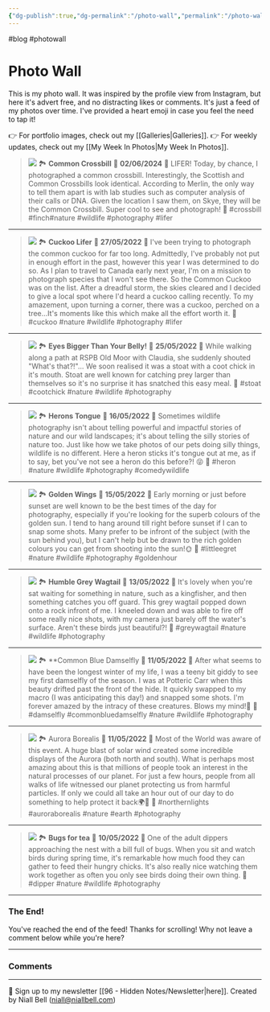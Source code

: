 ```yaml
---
{"dg-publish":true,"dg-permalink":"/photo-wall","permalink":"/photo-wall/","title":"🌅 Photo Wall","contentClasses":"cards cards-cols-3 cards-cover cards-cover-no-border cards-title-hide-icons","noteIcon":null,"created":"2024-05-10T21:24:47.020+01:00","updated":"2024-11-06T16:31:23.820+00:00"}
---
```


#blog #photowall
# Photo Wall

This is my photo wall. It was inspired by the profile view from Instagram, but here it's advert free, and no distracting likes or comments. It's just a feed of my photos over time. I've provided a heart emoji in case you feel the need to tap it!

👉 For portfolio images, check out my [[Galleries\|Galleries]].
👉 For weekly updates, check out my [[My Week In Photos\|My Week In Photos]].

>![](https://i.imgur.com/LVrmxLh.jpeg)
> 🏞️ **Common Crossbill**
> 📆 **02/06/2024**
> 📝 LIFER! Today, by chance, I photographed a common crossbill. Interestingly, the Scottish and Common Crossbills look identical. According to Merlin, the only way to tell them apart is with lab studies such as computer analysis of their calls or DNA. Given the location I saw them, on Skye, they will be the Common Crossbill. Super cool to see and photograph!
> 💚
>  #crossbill #finch#nature #wildlife #photography #lifer
---

>![](https://i.imgur.com/rsqraJi.jpeg)
> 🏞️ **Cuckoo Lifer**
> 📆 **27/05/2022**
> 📝 I've been trying to photograph the common cuckoo for far too long. Admittedly, I've probably not put in enough effort in the past, however this year I was determined to do so. As I plan to travel to Canada early next year, I'm on a mission to photograph species that I won't see there. So the Common Cuckoo was on the list. After a dreadful storm, the skies cleared and I decided to give a local spot where I'd heard a cuckoo calling recently. To my amazement, upon turning a corner, there was a cuckoo, perched on a tree...It's moments like this which make all the effort worth it.
> 💚
>  #cuckoo #nature #wildlife #photography #lifer
---

>![](https://i.imgur.com/CGrs48d.jpeg)
> 🏞️ **Eyes Bigger Than Your Belly!**
> 📆 **25/05/2022**
> 📝 While walking along a path at RSPB Old Moor with Claudia, she suddenly shouted "What's that?!"... We soon realised it was a stoat with a coot chick in it's mouth. Stoat are well known for catching prey larger than themselves so it's no surprise it has snatched this easy meal.
> 💚
>  #stoat #cootchick #nature #wildlife #photography 
---

>![](https://i.imgur.com/wh1ECyY.jpeg)
> 🏞️ **Herons Tongue**
> 📆 **16/05/2022**
> 📝 Sometimes wildlife photography isn't about telling powerful and impactful stories of nature and our wild landscapes; it's about telling the silly stories of nature too. Just like how we take photos of our pets doing silly things, wildlife is no different. Here a heron sticks it's tongue out at me, as if to say, bet you've not see a heron do this before?! 😝
> 💚
>  #heron #nature #wildlife #photography #comedywildlife
---

>![](https://i.imgur.com/Mnqr5i1.jpeg)
> 🏞️ **Golden Wings**
> 📆 **15/05/2022**
> 📝 Early morning or just before sunset are well known to be the best times of the day for photography, especially if you're looking for the superb colours of the golden sun. I tend to hang around till right before sunset if I can to snap some shots. Many prefer to be infront of the subject (with the sun behind you), but I can't help but be drawn to the rich golden colours you can get from shooting into the sun!🌞
> 💚
>  #littleegret #nature #wildlife #photography #goldenhour
---

>![](https://i.imgur.com/e2n6lVG.jpeg)
> 🏞️ **Humble Grey Wagtail**
> 📆 **13/05/2022**
> 📝 It's lovely when you're sat waiting for something in nature, such as a kingfisher, and then something catches you off guard. This grey wagtail popped down onto a rock infront of me. I kneeled down and was able to fire off some really nice shots, with my camera just barely off the water's surface. Aren't these birds just beautiful?!
> 💚
>  #greywagtail #nature #wildlife #photography 
---

>![](https://i.imgur.com/Dyg4v6C.jpeg)
> 🏞️ **Common Blue Damselfly
> 📆 **11/05/2022**
> 📝 After what seems to have been the longest winter of my life, I was a teeny bit giddy to see my first damselfly of the season. I was at Potteric Carr when this beauty drifted past the front of the hide. It quickly swapped to my macro (I was anticipating this day!) and snapped some shots. I'm forever amazed by the intracy of these creatures. Blows my mind!🤯
> 💚
>  #damselfly #commonbluedamselfly #nature #wildlife #photography 
---

>![](https://i.imgur.com/wdXuozA.jpeg)
> 🏞️ Aurora Borealis
> 📆 **11/05/2022**
> 📝 Most of the World was aware of this event. A huge blast of solar wind created some incredible displays of the Aurora (both north and south). What is perhaps most amazing about this is that millions of people took an interest in the natural processes of our planet. For just a few hours, people from all walks of life witnessed our planet protecting us from harmful particles. If only we could all take an hour out of our day to do something to help protect it back🌍🌱
> 💚
>  #northernlights #auroraborealis #nature #earth #photography 
---

> ![](https://i.imgur.com/wJcjZlh.jpeg)
> 🏞️ **Bugs for tea**
> 📆 **10/05/2022**
> 📝 One of the adult dippers approaching the nest with a bill full of bugs. When you sit and watch birds during spring time, it's remarkable how much food they can gather to feed their hungry chicks. It's also really nice watching them work together as often you only see birds doing their own thing.
> 💚
>  #dipper #nature #wildlife #photography 
---

### The End!

You've reached the end of the feed! Thanks for scrolling! Why not leave a comment below while you're here?

---
### Comments

<div id="waline"></div>
<script type="module">
	import { init } from 'https://unpkg.com/@waline/client@v3/dist/waline.js';
	init({
	  el: '#waline',
	  serverURL: 'https://niallscavecomments.vercel.app/',
	  lang: 'en',
	});
</script>

---
📧 Sign up to my newsletter [[96 - Hidden Notes/Newsletter\|here]].
Created by Niall Bell (niall@niallbell.com)